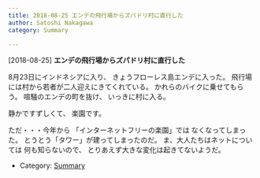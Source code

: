 ```yaml
---
title: 2018-08-25 エンデの飛行場からズパドリ村に直行した
author: Satoshi Nakagawa
category: Summary

---
```


[2018-08-25] **エンデの飛行場からズパドリ村に直行した** 

 8月23日にインドネシアに入り、
きょうフローレス島エンデに入った。
飛行場には村から若者が二人迎えにきてくれている。
かれらのバイクに乗せてもらう。
喧騒のエンデの町を抜け、
いっきに村に入る。

 静かですずしくて、
楽園です。

<!--more-->

 ただ・・・今年から
「インターネットフリーの楽園」では
なくなってしまった。
とうとう「タワー」が建ってしまったのだ。
ま、大人たちはネットについては
何も知らないので、
とりあえず大きな変化は起きてないようだ。

- Category: [Summary](https://merapano.github.io/categories.html#Summary)


